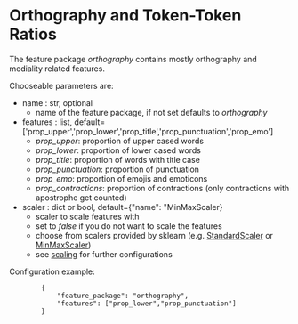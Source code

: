# Orthography and Token-Token Ratios

The feature package *orthography* contains mostly orthography and mediality related features. 

Chooseable parameters are:
* name : str, optional
	- name of the feature package, if not set defaults to *orthography*
* features : list, default=['prop_upper','prop_lower','prop_title','prop_punctuation','prop_emo']
	- *prop_upper*: proportion of upper cased words
	- *prop_lower*: proportion of lower cased words
	- *prop_title*: proportion of words with title case
	- *prop_punctuation*: proportion of punctuation
	- *prop_emo*: proportion of emojis and emoticons
    - *prop_contractions*: proportion of contractions (only contractions with apostrophe get counted)
* scaler : dict or bool, default={"name": "MinMaxScaler}
	- scaler to scale features with
	- set to *false* if you do not want to scale the features
	- choose from scalers provided by sklearn (e.g. [StandardScaler](https://scikit-learn.org/stable/modules/generated/sklearn.preprocessing.StandardScaler.html#sklearn.preprocessing.StandardScaler) or [MinMaxScaler](https://scikit-learn.org/stable/modules/generated/sklearn.preprocessing.MinMaxScaler.html#sklearn.preprocessing.MinMaxScaler))
	- see [scaling](6_scaling.md) for further configurations

Configuration example:
````
        {
            "feature_package": "orthography",
            "features": ["prop_lower","prop_punctuation"]
        }
````

